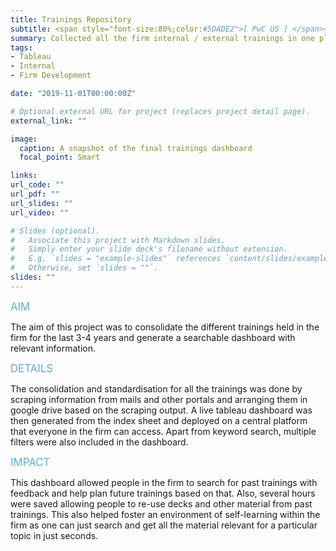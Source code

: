 ```yaml
---
title: Trainings Repository
subtitle: <span style="font-size:80%;color:#5DADE2">[ PwC US ] </span><span style="font-size:80%">Prasang Gupta, <a href="https://www.linkedin.com/in/deepesh-hiran-4206296/" target="_blank">Deepesh Hiran</a></span>
summary: Collected all the firm internal / external trainings in one place and put a Tableau Live Dashboard on top of the data.
tags:
- Tableau
- Internal
- Firm Development

date: "2019-11-01T00:00:00Z"

# Optional external URL for project (replaces project detail page).
external_link: ""

image:
  caption: A snapshot of the final trainings dashboard
  focal_point: Smart

links:
url_code: ""
url_pdf: ""
url_slides: ""
url_video: ""

# Slides (optional).
#   Associate this project with Markdown slides.
#   Simply enter your slide deck's filename without extension.
#   E.g. `slides = "example-slides"` references `content/slides/example-slides.md`.
#   Otherwise, set `slides = ""`.
slides: ""
---
```


<span style="color:#5DADE2;font-style:bold;font-size:120%">AIM</span>

The aim of this project was to consolidate the different trainings held in the firm for the last 3-4 years and generate a searchable dashboard with relevant information.

<span style="color:#5DADE2;font-style:bold;font-size:120%">DETAILS</span>

The consolidation and standardisation for all the trainings was done by scraping information from mails and other portals and arranging them in google drive based on the scraping output. A live tableau dashboard was then generated from the index sheet and deployed on a central platform that everyone in the firm can access. Apart from keyword search, multiple filters were also included in the dashboard.

<span style="color:#5DADE2;font-style:bold;font-size:120%">IMPACT</span>

This dashboard allowed people in the firm to search for past trainings with feedback and help plan future trainings based on that. Also, several hours were saved allowing people to re-use decks and other material from past trainings. This also helped foster an environment of self-learning within the firm as one can just search and get all the material relevant for a particular topic in just seconds.